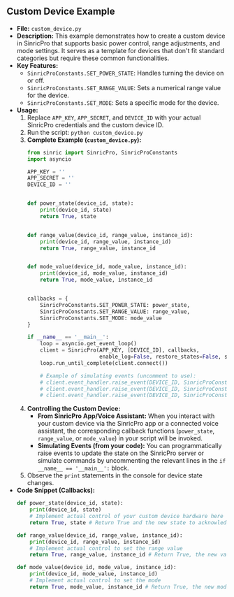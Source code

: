 ## Custom Device Example
- **File:** `custom_device.py`
- **Description:** This example demonstrates how to create a custom device in SinricPro that supports basic power control, range adjustments, and mode settings. It serves as a template for devices that don't fit standard categories but require these common functionalities.
- **Key Features:**
    - `SinricProConstants.SET_POWER_STATE`: Handles turning the device on or off.
    - `SinricProConstants.SET_RANGE_VALUE`: Sets a numerical range value for the device.
    - `SinricProConstants.SET_MODE`: Sets a specific mode for the device.
- **Usage:**
    1.  Replace `APP_KEY`, `APP_SECRET`, and `DEVICE_ID` with your actual SinricPro credentials and the custom device ID.
    2.  Run the script: `python custom_device.py`
    3.  **Complete Example (`custom_device.py`):**
        ```python
        from sinric import SinricPro, SinricProConstants
        import asyncio

        APP_KEY = ''
        APP_SECRET = ''
        DEVICE_ID = ''


        def power_state(device_id, state):
            print(device_id, state)
            return True, state


        def range_value(device_id, range_value, instance_id):
            print(device_id, range_value, instance_id)
            return True, range_value, instance_id


        def mode_value(device_id, mode_value, instance_id):
            print(device_id, mode_value, instance_id)
            return True, mode_value, instance_id


        callbacks = {
            SinricProConstants.SET_POWER_STATE: power_state,
            SinricProConstants.SET_RANGE_VALUE: range_value,
            SinricProConstants.SET_MODE: mode_value
        }

        if __name__ == '__main__':
            loop = asyncio.get_event_loop()
            client = SinricPro(APP_KEY, [DEVICE_ID], callbacks,
                               enable_log=False, restore_states=False, secret_key=APP_SECRET)
            loop.run_until_complete(client.connect())

            # Example of simulating events (uncomment to use):
            # client.event_handler.raise_event(DEVICE_ID, SinricProConstants.SET_POWER_STATE, data = {SinricProConstants.STATE: SinricProConstants.POWER_STATE_ON })
            # client.event_handler.raise_event(DEVICE_ID, SinricProConstants.SET_RANGE_VALUE, data = {SinricProConstants.RANGE_VALUE: 50 })
            # client.event_handler.raise_event(DEVICE_ID, SinricProConstants.SET_MODE, data = {SinricProConstants.MODE: "MODE1" })
        ```
    4.  **Controlling the Custom Device:**
        *   **From SinricPro App/Voice Assistant:** When you interact with your custom device via the SinricPro app or a connected voice assistant, the corresponding callback functions (`power_state`, `range_value`, or `mode_value`) in your script will be invoked.
        *   **Simulating Events (from your code):** You can programmatically raise events to update the state on the SinricPro server or simulate commands by uncommenting the relevant lines in the `if __name__ == '__main__':` block.
    5.  Observe the `print` statements in the console for device state changes.
- **Code Snippet (Callbacks):**
    ```python
    def power_state(device_id, state):
        print(device_id, state)
        # Implement actual control of your custom device hardware here
        return True, state # Return True and the new state to acknowledge the command

    def range_value(device_id, range_value, instance_id):
        print(device_id, range_value, instance_id)
        # Implement actual control to set the range value
        return True, range_value, instance_id # Return True, the new value, and instance_id

    def mode_value(device_id, mode_value, instance_id):
        print(device_id, mode_value, instance_id)
        # Implement actual control to set the mode
        return True, mode_value, instance_id # Return True, the new mode, and instance_id
    ```
